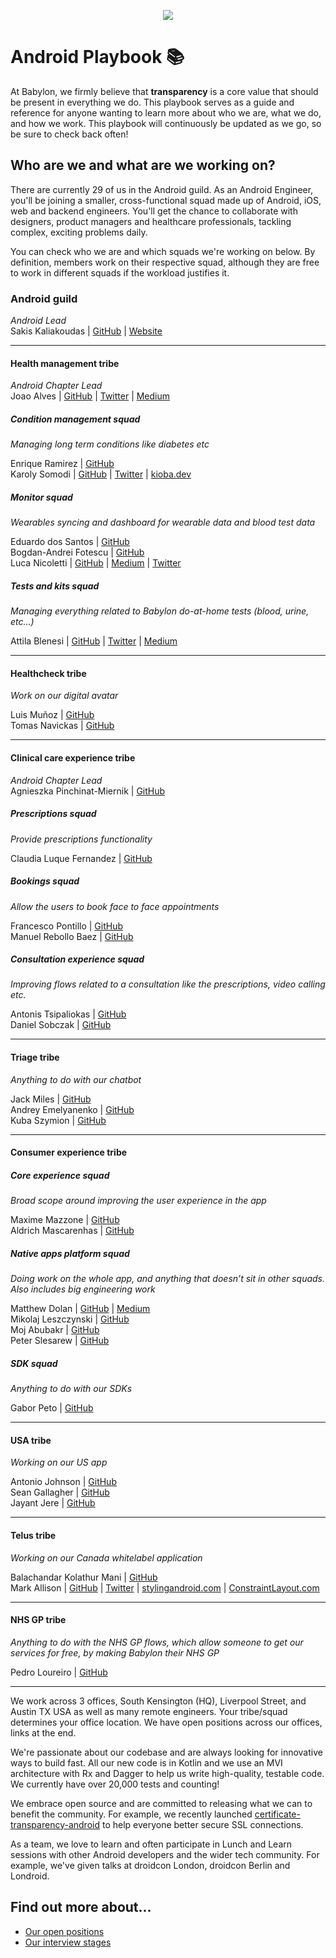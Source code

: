 <p align="center">
<img src="logo.png">
</p>


Android Playbook 📚
==================================

At Babylon, we firmly believe that **transparency** is a core value that should
be present in everything we do. This playbook serves as a guide and reference
for anyone wanting to learn more about who we are, what we do, and how we work.
This playbook will continuously be updated as we go, so be sure to check back
often!

## Who are we and what are we working on?

There are currently 29 of us in the Android guild. As an Android Engineer,
you'll be joining a smaller, cross-functional squad made up of Android, iOS,
web and backend engineers. You'll get the chance to collaborate with designers,
product managers and healthcare professionals, tackling complex, exciting
problems daily.

You can check who we are and which squads we're working on below. By definition,
members work on their respective squad, although they are free to work in
different squads if the workload justifies it.

### Android guild

*Android Lead*  
Sakis Kaliakoudas | [GitHub](https://github.com/athkalia) | [Website](http://www.sakiskaliakoudas.com)

---

#### Health management tribe

*Android Chapter Lead*  
Joao Alves | [GitHub](https://github.com/jcmsalves) | [Twitter](https://twitter.com/jcmsalves) | [Medium](https://medium.com/@jcmsalves)

##### Condition management squad
*Managing long term conditions like diabetes etc*

Enrique Ramirez | [GitHub](https://github.com/kikermo)  
Karoly Somodi | [GitHub](https://github.com/kioba) | [Twitter](https://twitter.com/kiobaa) | [kioba.dev](https://kioba.dev)

##### Monitor squad
*Wearables syncing and dashboard for wearable data and blood test data*

Eduardo dos Santos | [GitHub](https://github.com/ejms)  
Bogdan-Andrei Fotescu | [GitHub](https://github.com/rakatan)  
Luca Nicoletti | [GitHub](https://github.com/lnicolet) | [Medium](https://medium.com/@luca.nicolett) | [Twitter](https://twitter.com/luca_nicolett)

##### Tests and kits squad

*Managing everything related to Babylon do-at-home tests (blood, urine, etc...)*

Attila Blenesi | [GitHub](https://github.com/ablenesi) | [Twitter](https://twitter.com/ablenessy) | [Medium](https://medium.com/@attilablnesi)

---

#### Healthcheck tribe

*Work on our digital avatar*

Luis Muñoz | [GitHub](https://github.com/luismunyoz)  
Tomas Navickas | [GitHub](https://github.com/iTomkinas)

---

#### Clinical care experience tribe

*Android Chapter Lead*  
Agnieszka Pinchinat-Miernik | [GitHub](https://github.com/alpm)

##### Prescriptions squad

*Provide prescriptions functionality*

Claudia Luque Fernandez | [GitHub](https://github.com/claucookie)

##### Bookings squad

*Allow the users to book face to face appointments*

Francesco Pontillo | [GitHub](https://github.com/frapontillo)  
Manuel Rebollo Baez | [GitHub](https://github.com/mrebollob)

##### Consultation experience squad

*Improving flows related to a consultation like the prescriptions, video
calling etc.*

Antonis Tsipaliokas | [GitHub](https://github.com/kokeroulis)  
Daniel Sobczak | [GitHub](https://github.com/DanielSobczak)  

---

#### Triage tribe

*Anything to do with our chatbot*

Jack Miles | [GitHub](https://github.com/JEKMiles)  
Andrey Emelyanenko | [GitHub](https://github.com/andrey-yem)  
Kuba Szymion | [GitHub](https://github.com/kubaBabylon)

---

#### Consumer experience tribe

##### Core experience squad

*Broad scope around improving the user experience in the app*

Maxime Mazzone | [GitHub](https://github.com/mazzonem)  
Aldrich Mascarenhas | [GitHub](https://github.com/AldrichMascarenhas)

##### Native apps platform squad

*Doing work on the whole app, and anything that doesn’t sit in other squads.
Also includes big engineering work*

Matthew Dolan | [GitHub](https://github.com/mattmook) | [Medium](https://medium.com/@appmattus)  
Mikolaj Leszczynski | [GitHub](https://github.com/Rosomack)  
Moj Abubakr | [GitHub](https://github.com/MojRoid)  
Peter Slesarew | [GitHub](https://github.com/sliskiCode)  

##### SDK squad

*Anything to do with our SDKs*

Gabor Peto | [GitHub](https://github.com/GaborPeto)

---

#### USA tribe

*Working on our US app*

Antonio Johnson | [GitHub](https://github.com/aj-65)  
Sean Gallagher | [GitHub](https://github.com/seangallagherbabylon)  
Jayant Jere | [GitHub](https://github.com/j-android)

---

#### Telus tribe

*Working on our Canada whitelabel application*

Balachandar Kolathur Mani | [GitHub](https://github.com/balachandarlinks)  
Mark Allison | [GitHub](https://github.com/StylingAndroid) | [Twitter](https://twitter.com/MarkIAllison) | [stylingandroid.com](https://blog.stylingandroid.com) | [ConstraintLayout.com](https://constraintlayout.com/)

---

#### NHS GP tribe

*Anything to do with the NHS GP flows, which allow someone to get our services
for free, by making Babylon their NHS GP*

Pedro Loureiro | [GitHub](https://github.com/pedroql)

---

We work across 3 offices, South Kensington (HQ), Liverpool Street, and
Austin TX USA as well as many remote engineers. Your tribe/squad determines your
office location. We have open positions across our offices, links at the end.

We're passionate about our codebase and are always looking for innovative ways
to build fast. All our new code is in Kotlin and we use an MVI architecture with
Rx and Dagger to help us write high-quality, testable code. We currently have
over 20,000 tests and counting!

We embrace open source and are committed to releasing what we can to benefit the
community. For example, we recently launched
[certificate-transparency-android](https://github.com/Babylonpartners/certificate-transparency-android/)
to help everyone better secure SSL connections.

As a team, we love to learn and often participate in Lunch and Learn sessions
with other Android developers and the wider tech community. For example, we've
given talks at droidcon London, droidcon Berlin and Londroid.

## Find out more about...

- [Our open positions](/recruitment/positions/open_positions.md)
- [Our interview stages](/recruitment/interview_stages.md)

